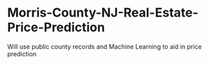 # Morris-County-NJ-Real-Estate-Price-Prediction
Will use public county records and Machine Learning to aid in price prediction
